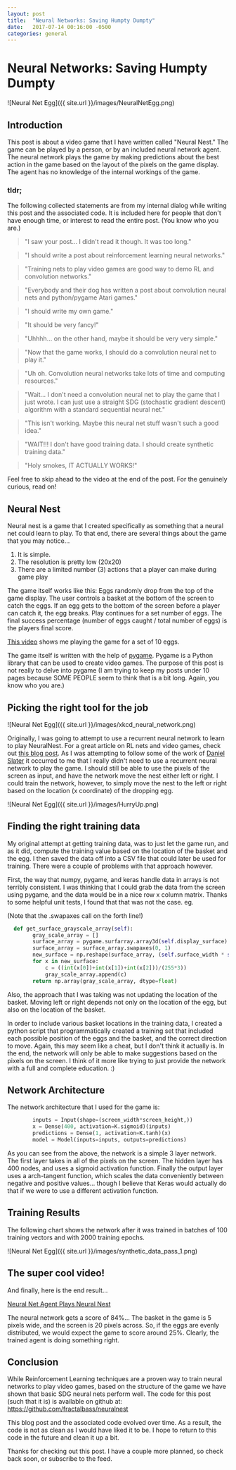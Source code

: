 ```yaml
---
layout: post
title:  "Neural Networks: Saving Humpty Dumpty"
date:   2017-07-14 00:16:00 -0500
categories: general
---
```

# Neural Networks: Saving Humpty Dumpty

![Neural Net Egg]({{ site.url }}/images/NeuralNetEgg.png)

## Introduction

This post is about a video game that I have written called "Neural Nest."  The game can be played by a person, or by an included neural network agent.  The neural network plays the game by making predictions about the best action in the game based on the layout of the pixels on the game display.  The agent has no knowledge of the internal workings of the game.  

### tldr;


The following collected statements are from my internal dialog while writing this post and the associated code. It is included here for people that don't have enough time, or interest to read the entire post.  (You know who you are.)  

> "I saw your post...  I didn't read it though.  It was too long."


> "I should write a post about reinforcement learning neural networks."

> "Training nets to play video games are good way to demo RL and convolution networks."

> "Everybody and their dog has written a post about convolution neural nets and python/pygame Atari games."

> "I should write my own game."

> "It should be very fancy!"

> "Uhhhh...  on the other hand, maybe it should be very very simple."

> "Now that the game works, I should do a convolution neural net to play it."

> "Uh oh.  Convolution neural networks take lots of time and computing resources."

> "Wait...  I don't need a convolution neural net to play the game that I just wrote.  I can just use a straight SDG (stochastic gradient descent) algorithm with a standard sequential neural net."

> "This isn't working.  Maybe this neural net stuff wasn't such a good idea."

> "WAIT!!!  I don't have good training data.  I should create synthetic training data."

> "Holy smokes, IT ACTUALLY WORKS!"

Feel free to skip ahead to the video at the end of the post.  For the genuinely curious, read on!

## Neural Nest

Neural nest is a game that I created specifically as something that a neural net could learn to play.  To that end, there are several things about the game that you may notice...

1.  It is simple.
2.  The resolution is pretty low (20x20)
3.  There are a limited number (3) actions that a player can make during game play

The game itself works like this:  Eggs randomly drop from the top of the game display.  The user controls a basket at the bottom of the screen to catch the eggs.  If an egg gets to the bottom of the screen before a player can catch it, the egg breaks.  Play continues for a set number of eggs.  The final success percentage (number of eggs caught / total number of eggs) is the players final score.

[This video](https://youtu.be/QWpDDZr157M) shows me playing the game for a set of 10 eggs.

The game itself is written with the help of [pygame](https://www.pygame.org/wiki/about).  Pygame is a Python library that can be used to create video games.  The purpose of this post is not really to delve into pygame (I am trying to keep my posts under 10 pages because SOME PEOPLE seem to think that is a bit long. Again, you know who you are.) 



## Picking the right tool for the job

![Neural Net Egg]({{ site.url }}/images/xkcd_neural_network.png)

Originally, I was going to attempt to use a recurrent neural network to learn to play NeuralNest.  For a great article on RL nets and video games, check out [this blog post](http://karpathy.github.io/2016/05/31/rl/).  As I was attempting to follow some of the work of [Daniel Slater](http://www.danielslater.net/2016/03/deep-q-learning-pong-with-tensorflow.html) it occurred to me that I really didn't need to use a recurrent neural network to play the game.  I should still be able to use the pixels of the screen as input, and have the network move the nest either left or right.  I could train the network, however, to simply move the nest to the left or right based on the location (x coordinate) of the dropping egg.

![Neural Net Egg]({{ site.url }}/images/HurryUp.png)

##  Finding the right training data

My original attempt at getting training data, was to just let the game run, and as it did, compute the training value based on the location of the basket and the egg.  I then saved the data off into a CSV file that could later be used for training.  There were a couple of problems with that approach however.

First, the way that numpy, pygame, and keras handle data in arrays is not terribly consistent.  I was thinking that I could grab the data from the screen using pygame, and the data would be in a nice row x column matrix.  Thanks to some helpful unit tests, I found that that was not the case.  eg.

(Note that the .swapaxes call on the forth line!)

```python
  def get_surface_grayscale_array(self):
        gray_scale_array = []
        surface_array = pygame.surfarray.array3d(self.display_surface)
        surface_array = surface_array.swapaxes(0, 1)
        new_surface = np.reshape(surface_array, (self.surface_width * self.surface_height, 3))
        for x in new_surface:
            c = ((int(x[0])+int(x[1])+int(x[2]))/(255*3))
            gray_scale_array.append(c)
        return np.array(gray_scale_array, dtype=float)  
```

Also, the approach that I was taking was not updating the location of the basket.  Moving left or right depends not only on the location of the egg, but also on the location of the basket.  

In order to include various basket locations in the training data, I created a python script that programmatically created a training set that included each possible position of the eggs and the basket, and the correct direction to move.  Again, this may seem like a cheat, but I don't think it actually is.  In the end, the network will only be able to make suggestions based on the pixels on the screen.  I think of it more like trying to just provide the network with a full and complete education. :)

## Network Architecture

The network architecture that I used for the game is:

```python
        inputs = Input(shape=(screen_width*screen_height,))
        x = Dense(400, activation=K.sigmoid)(inputs)
        predictions = Dense(1, activation=K.tanh)(x)
        model = Model(inputs=inputs, outputs=predictions)
```

As you can see from the above, the network is a simple 3 layer network.  The first layer takes in all of the pixels on the screen.  The hidden layer has 400 nodes, and uses a sigmoid activation function.  Finally the output layer uses a arch-tangent function, which scales the data conveniently between negative and positive values...  though I believe that Keras would actually do that if we were to use a different activation function.

## Training Results

The following chart shows the network after it was trained in batches of 100 training vectors and with 2000 training epochs.

![Neural Net Egg]({{ site.url }}/images/synthetic_data_pass_1.png)

##  The super cool video!

And finally, here is the end result...

[Neural Net Agent Plays Neural Nest](https://youtu.be/Lysrs6Y1-Lc)

The neural network gets a score of 84%...  The basket in the game is 5 pixels wide, and the screen is 20 pixels across.  So, if the eggs are evenly distributed, we would expect the game to score around 25%. Clearly, the trained agent is doing something right.

## Conclusion

While Reinforcement Learning techniques are a proven way to train neural networks to play video games, based on the structure of the game we have shown that basic SDG neural nets perform well.  The code for this post (such that it is) is available on github at:  https://github.com/fractalbass/neuralnest

This blog post and the associated code evolved over time.  As a result, the code is not as clean as I would have liked it to be.  I hope to return to this code in the future and clean it up a bit.

Thanks for checking out this post.  I have a couple more planned, so check back soon, or subscribe to the feed.



 
 